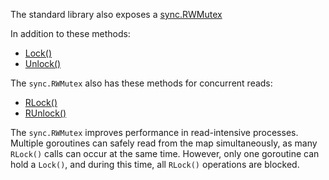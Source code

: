 The standard library also exposes a [sync.RWMutex](https://golang.org/pkg/sync/#RWMutex)

In addition to these methods:

- [Lock()](https://golang.org/pkg/sync/#Mutex.Lock)
- [Unlock()](https://golang.org/pkg/sync/#Mutex.Unlock)

The `sync.RWMutex` also has these methods for concurrent reads:

- [RLock()](https://golang.org/pkg/sync/#RWMutex.RLock)
- [RUnlock()](https://golang.org/pkg/sync/#RWMutex.RUnlock)

The `sync.RWMutex` improves performance in read-intensive processes. Multiple goroutines can safely read from the map simultaneously, as many `RLock()` calls can occur at the same time. However, only one goroutine can hold a `Lock()`, and during this time, all `RLock()` operations are blocked.